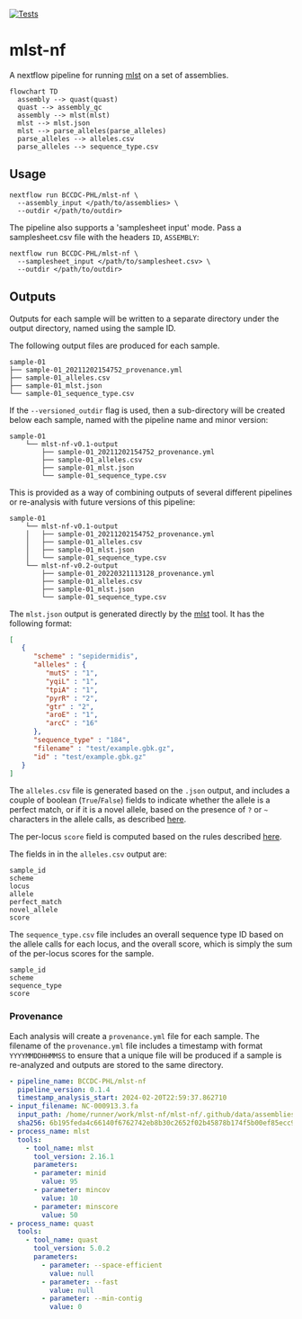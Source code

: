 [![Tests](https://github.com/BCCDC-PHL/mlst-nf/actions/workflows/tests.yml/badge.svg)](https://github.com/BCCDC-PHL/mlst-nf/actions/workflows/tests.yml)

# mlst-nf

A nextflow pipeline for running [mlst](https://github.com/tseemann/mlst) on a set of assemblies.

```mermaid
flowchart TD
  assembly --> quast(quast)
  quast --> assembly_qc
  assembly --> mlst(mlst)
  mlst --> mlst.json
  mlst --> parse_alleles(parse_alleles)
  parse_alleles --> alleles.csv
  parse_alleles --> sequence_type.csv
```

## Usage

```
nextflow run BCCDC-PHL/mlst-nf \
  --assembly_input </path/to/assemblies> \
  --outdir </path/to/outdir>
```

The pipeline also supports a 'samplesheet input' mode. Pass a samplesheet.csv file with the headers `ID`, `ASSEMBLY`:

```
nextflow run BCCDC-PHL/mlst-nf \
  --samplesheet_input </path/to/samplesheet.csv> \
  --outdir </path/to/outdir>
```

## Outputs

Outputs for each sample will be written to a separate directory under the output directory, named using the sample ID.

The following output files are produced for each sample.

```
sample-01
├── sample-01_20211202154752_provenance.yml
├── sample-01_alleles.csv
├── sample-01_mlst.json
└── sample-01_sequence_type.csv
```

If the `--versioned_outdir` flag is used, then a sub-directory will be created below each sample, named with the pipeline name and minor version:

```
sample-01
    └── mlst-nf-v0.1-output
        ├── sample-01_20211202154752_provenance.yml
        ├── sample-01_alleles.csv     
        ├── sample-01_mlst.json	      
        └── sample-01_sequence_type.csv
```

This is provided as a way of combining outputs of several different pipelines or re-analysis with future versions of this pipeline:

```
sample-01
    └── mlst-nf-v0.1-output
    │   ├── sample-01_20211202154752_provenance.yml
    │   ├── sample-01_alleles.csv
    │   ├── sample-01_mlst.json
    │   └── sample-01_sequence_type.csv
    └── mlst-nf-v0.2-output
        ├── sample-01_20220321113128_provenance.yml
        ├── sample-01_alleles.csv
        ├── sample-01_mlst.json
        └── sample-01_sequence_type.csv
```

The `mlst.json` output is generated directly by the [mlst](https://github.com/tseemann/mlst) tool.
It has the following format:

```json
[
   {
      "scheme" : "sepidermidis",
      "alleles" : {
         "mutS" : "1",
         "yqiL" : "1",
         "tpiA" : "1",
         "pyrR" : "2",
         "gtr" : "2",
         "aroE" : "1",
         "arcC" : "16"
      },
      "sequence_type" : "184",
      "filename" : "test/example.gbk.gz",
      "id" : "test/example.gbk.gz"
   }
]
```

The `alleles.csv` file is generated based on the `.json` output, and includes a couple of boolean (`True`/`False`) fields to indicate
whether the allele is a perfect match, or if it is a novel allele, based on the presence of `?` or `~` characters in the allele calls, as described
[here](https://github.com/tseemann/mlst#missing-data).

The per-locus `score` field is computed based on the rules described [here](https://github.com/tseemann/mlst#scoring-system).

The fields in in the `alleles.csv` output are:

```
sample_id
scheme
locus
allele
perfect_match
novel_allele
score
```

The `sequence_type.csv` file includes an overall sequence type ID based on the allele calls for each locus, and the overall
score, which is simply the sum of the per-locus scores for the sample.

```
sample_id
scheme
sequence_type
score
```

### Provenance
Each analysis will create a `provenance.yml` file for each sample. The filename of the `provenance.yml` file includes
a timestamp with format `YYYYMMDDHHMMSS` to ensure that a unique file will be produced if a sample is re-analyzed and outputs
are stored to the same directory.

```yml
- pipeline_name: BCCDC-PHL/mlst-nf
  pipeline_version: 0.1.4
  timestamp_analysis_start: 2024-02-20T22:59:37.862710
- input_filename: NC-000913.3.fa
  input_path: /home/runner/work/mlst-nf/mlst-nf/.github/data/assemblies/NC-000913.3.fa
  sha256: 6b195feda4c66140f6762742eb8b30c2652f02b45878b174f5b00ef85ecc95d7
- process_name: mlst
  tools:
    - tool_name: mlst
      tool_version: 2.16.1
      parameters:
      - parameter: minid
        value: 95
      - parameter: mincov
        value: 10
      - parameter: minscore
        value: 50
- process_name: quast
  tools:
    - tool_name: quast
      tool_version: 5.0.2
      parameters:
        - parameter: --space-efficient
          value: null
        - parameter: --fast
          value: null
        - parameter: --min-contig
          value: 0
```
